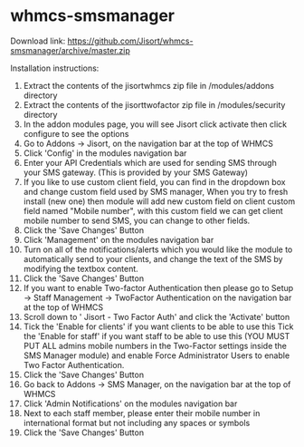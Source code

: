 # whmcs-smsmanager

Download link: https://github.com/Jisort/whmcs-smsmanager/archive/master.zip

Installation instructions:

1. Extract the contents of the jisortwhmcs zip file in /modules/addons directory
2. Extract the contents of the jisorttwofactor zip file in /modules/security directory
3. In the addon modules page, you will see Jisort click activate then click configure to see the options
4. Go to Addons ->  Jisort, on the navigation bar at the top of WHMCS
5. Click 'Config' in the modules navigation bar
6. Enter your API Credentials which are used for sending SMS through your SMS gateway. (This is provided
by your SMS Gateway)
7. If you like to use custom client field, you can find in the dropdown box and change custom field used by
SMS manager, When you try to fresh install (new one) then module will add new custom field on client
custom field named "Mobile number", with this custom field we can get client mobile number to send
SMS, you can change to other fields.
8. Click the 'Save Changes' Button
9. Click 'Management' on the modules navigation bar
10. Turn on all of the notifications/alerts which you would like the module to automatically send to your
clients, and change the text of the SMS by modifying the textbox content.
11. Click the 'Save Changes' Button
12. If you want to enable Two-factor Authentication then please go to Setup -> Staff Management -> TwoFactor
Authentication on the navigation bar at the top of WHMCS
13. Scroll down to ' Jisort  - Two Factor Auth' and click the 'Activate' button
14. Tick the 'Enable for clients' if you want clients to be able to use this
 Tick the 'Enable for staff' if you want staff to be able to use this (YOU MUST PUT ALL admins
mobile numbers in the Two-Factor settings inside the SMS Manager module) and enable Force
Administrator Users to enable Two Factor Authentication.
15. Click the 'Save Changes' Button
16. Go back to Addons -> SMS Manager, on the navigation bar at the top of WHMCS
17. Click 'Admin Notifications' on the modules navigation bar
18. Next to each staff member, please enter their mobile number in international format but not including
any spaces or symbols
19. Click the 'Save Changes' Button
